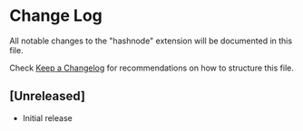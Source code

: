 # Change Log

All notable changes to the "hashnode" extension will be documented in this file.

Check [Keep a Changelog](http://keepachangelog.com/) for recommendations on how to structure this file.

## [Unreleased]

- Initial release